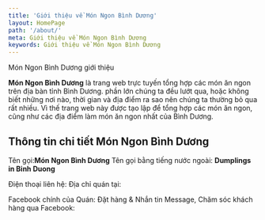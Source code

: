 ```yaml
---
title: 'Giới thiệu về Món Ngon Bình Dương'
layout: HomePage
path: '/about/'
meta: Giới thiệu về Món Ngon Bình Dương
keywords: Giới thiệu về Món Ngon Bình Dương
---
```


Món Ngon Bình Dương giới thiệu

**Món Ngon Bình Dương** là trang web trực tuyến tổng hợp các món ăn ngon trên địa bàn tỉnh Bình Dương.
phần lớn chúng ta đều lướt qua, hoặc không biết những nơi nào, thời gian và địa điểm ra sao nên chúng ta thường bỏ qua rất nhiều.
Vì thế trang web này được tạo lập để tổng hợp các món ăn ngon, cũng như các địa điểm làm món ăn ngon nhất của Bình Dương.

## Thông tin chi tiết Món Ngon Bình Dương

Tên gọi:**Món Ngon Bình Dương**
Tên gọi bằng tiếng nước ngoài: **Dumplings in Binh Duong**

Điện thoại liên hệ:
Địa chỉ quán tại: 

Facebook chính của Quán: 
Đặt hàng & Nhắn tin Message, Chăm sóc khách hàng qua Facebook:
